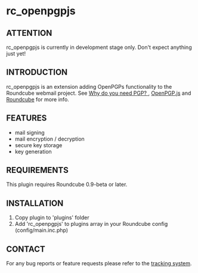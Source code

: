 rc_openpgpjs 
================

ATTENTION
---------
rc_openpgpjs is currently in development stage only. Don't expect anything just
yet!

INTRODUCTION
------------
rc_openpgpjs is an extension adding OpenPGPs functionality to the Roundcube
webmail project. See [Why do you need PGP? ][why], [OpenPGP.js][openpgpjs] and
[Roundcube][roundcube] for more info.

FEATURES
--------
- mail signing
- mail encryption / decryption
- secure key storage
- key  generation

REQUIREMENTS
------------
This plugin requires Roundcube 0.9-beta or later.

INSTALLATION
------------
1. Copy plugin to 'plugins' folder
2. Add 'rc_openpgpjs' to plugins array in your Roundcube config (config/main.inc.php)

CONTACT
-------
For any bug reports or feature requests please refer to the [tracking system][issues].

[roundcube]: http://www.roundcube.net/
[openpgpjs]: http://openpgpjs.org/
[issues]: https://github.com/qnrq/rc_openpgpjs/issues
[why]: http://www.pgpi.org/doc/whypgp/en/
